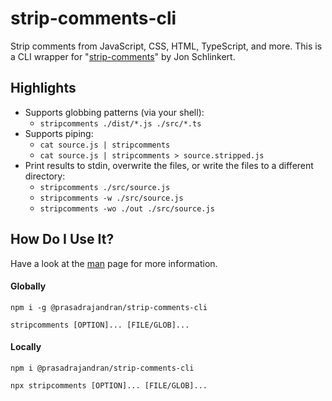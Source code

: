 # strip-comments-cli

Strip comments from JavaScript, CSS, HTML, TypeScript, and more. This is a CLI
wrapper for
"[strip-comments](https://github.com/jonschlinkert/strip-comments#readme)" by
Jon Schlinkert.

## Highlights

- Supports globbing patterns (via your shell):
  - `stripcomments ./dist/*.js ./src/*.ts`
- Supports piping:
  - `cat source.js | stripcomments`
  - `cat source.js | stripcomments > source.stripped.js`
- Print results to stdin, overwrite the files, or write the files to a
  different directory:
  - `stripcomments ./src/source.js`
  - `stripcomments -w ./src/source.js`
  - `stripcomments -wo ./out ./src/source.js`

## How Do I Use It?

Have a look at the [man](https://raw.githubusercontent.com/prasadrajandran/strip-comments-cli/main/src/man.txt)
page for more information.

#### Globally

```Shell
npm i -g @prasadrajandran/strip-comments-cli
```

```Shell
stripcomments [OPTION]... [FILE/GLOB]...
```

#### Locally

```Shell
npm i @prasadrajandran/strip-comments-cli
```

```Shell
npx stripcomments [OPTION]... [FILE/GLOB]...
```
